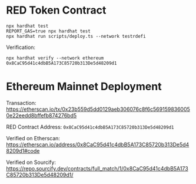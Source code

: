 # RED Token Contract

```shell
npx hardhat test
REPORT_GAS=true npx hardhat test
npx hardhat run scripts/deploy.ts --network testrdefi
```

Verification:
```
npx hardhat verify --network ethereum 0x8CaC95d41c4dbB5A173C85720b313De5d48209d1
```

# Ethereum Mainnet Deployment

Transaction:
https://etherscan.io/tx/0x23b559d5dd0129aeb306076c8f6c5691598360050e22eedd8bffefb874276bd5

RED Contract Address:
`0x8CaC95d41c4dbB5A173C85720b313De5d48209d1`

Verified on Etherscan:
https://etherscan.io/address/0x8CaC95d41c4dbB5A173C85720b313De5d48209d1#code

Verified on Sourcify:
https://repo.sourcify.dev/contracts/full_match/1/0x8CaC95d41c4dbB5A173C85720b313De5d48209d1/
